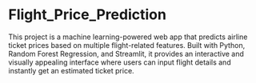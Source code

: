 # Flight_Price_Prediction
This project is a machine learning-powered web app that predicts airline ticket prices based on multiple flight-related features. Built with Python, Random Forest Regression, and Streamlit, it provides an interactive and visually appealing interface where users can input flight details and instantly get an estimated ticket price.
